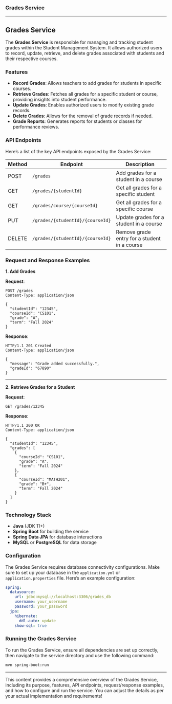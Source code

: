 ### Grades Service

---

## Grades Service

The **Grades Service** is responsible for managing and tracking student grades within the Student Management System. It allows authorized users to record, update, retrieve, and delete grades associated with students and their respective courses.

### Features

- **Record Grades**: Allows teachers to add grades for students in specific courses.
- **Retrieve Grades**: Fetches all grades for a specific student or course, providing insights into student performance.
- **Update Grades**: Enables authorized users to modify existing grade records.
- **Delete Grades**: Allows for the removal of grade records if needed.
- **Grade Reports**: Generates reports for students or classes for performance reviews.

### API Endpoints

Here’s a list of the key API endpoints exposed by the Grades Service:

| Method | Endpoint                      | Description                               |
|--------|-------------------------------|-------------------------------------------|
| POST   | `/grades`                    | Add grades for a student in a course     |
| GET    | `/grades/{studentId}`        | Get all grades for a specific student    |
| GET    | `/grades/course/{courseId}`   | Get all grades for a specific course     |
| PUT    | `/grades/{studentId}/{courseId}` | Update grades for a student in a course |
| DELETE | `/grades/{studentId}/{courseId}` | Remove grade entry for a student in a course |

### Request and Response Examples

**1. Add Grades**

**Request**:
```http
POST /grades
Content-Type: application/json

{
  "studentId": "12345",
  "courseId": "CS101",
  "grade": "A",
  "term": "Fall 2024"
}
```

**Response**:
```http
HTTP/1.1 201 Created
Content-Type: application/json

{
  "message": "Grade added successfully.",
  "gradeId": "67890"
}
```

---

**2. Retrieve Grades for a Student**

**Request**:
```http
GET /grades/12345
```

**Response**:
```http
HTTP/1.1 200 OK
Content-Type: application/json

{
  "studentId": "12345",
  "grades": [
    {
      "courseId": "CS101",
      "grade": "A",
      "term": "Fall 2024"
    },
    {
      "courseId": "MATH201",
      "grade": "B+",
      "term": "Fall 2024"
    }
  ]
}
```

### Technology Stack

- **Java** (JDK 11+)
- **Spring Boot** for building the service
- **Spring Data JPA** for database interactions
- **MySQL** or **PostgreSQL** for data storage

### Configuration

The Grades Service requires database connectivity configurations. Make sure to set up your database in the `application.yml` or `application.properties` file. Here’s an example configuration:

```yaml
spring:
  datasource:
    url: jdbc:mysql://localhost:3306/grades_db
    username: your_username
    password: your_password
  jpa:
    hibernate:
      ddl-auto: update
    show-sql: true
```

### Running the Grades Service

To run the Grades Service, ensure all dependencies are set up correctly, then navigate to the service directory and use the following command:

```bash
mvn spring-boot:run
```

---

This content provides a comprehensive overview of the Grades Service, including its purpose, features, API endpoints, request/response examples, and how to configure and run the service. You can adjust the details as per your actual implementation and requirements!